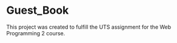 # Guest_Book
This project was created to fulfill the UTS assignment for the Web Programming 2 course.
